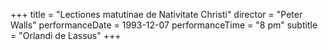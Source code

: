 +++
title = "Lectiones matutinae de Nativitate Christi"
director = "Peter Walls"
performanceDate = 1993-12-07
performanceTime = "8 pm"
subtitle = "Orlandi de Lassus"
+++



